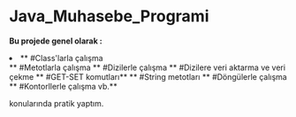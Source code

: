 # Java_Muhasebe_Programi

<b> Bu projede genel olarak : </b>
<li>** #Class'larla çalışma</li>
** #Metotlarla çalışma
** #Dizilerle çalışma
** #Dizilere veri aktarma ve veri çekme
** #GET-SET komutları**
** #String metotları
** #Döngülerle çalışma
** #Kontorllerle çalışma vb.**

 konularında pratik yaptım.
